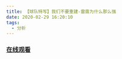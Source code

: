 ```yaml
---
title: 【球队特写】我们不要重建-雷霆为什么那么强
date: 2020-02-29 16:20:10
tags:
  - 分析
---
```


### <a href="https://www.weibo.com/tv/v/Iws0g4Yoh?fid=1034:4477339204255774" target="_blank">在线观看</a>

